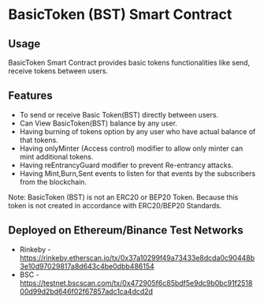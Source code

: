 # BasicToken (BST) Smart Contract

## Usage
BasicToken Smart Contract provides basic tokens functionalities like send, receive tokens between users.

## Features

- To send or receive Basic Token(BST) directly between users.
- Can View BasicToken(BST) balance by any user.
- Having burning of tokens option by any user who have actual balance of that tokens.
- Having onlyMinter (Access control) modifier to allow only minter can mint additional tokens.
- Having reEntrancyGuard modifier to prevent Re-entrancy attacks.
- Having Mint,Burn,Sent events to listen for that events by the subscribers from the blockchain.

Note: BasicToken (BST) is not an ERC20 or BEP20 Token. Because this token is not created in accordance with ERC20/BEP20 Standards.

## Deployed on Ethereum/Binance Test Networks
- Rinkeby - https://rinkeby.etherscan.io/tx/0x37a10299f49a73433e8dcda0c90448b3e10d97029817a8d643c4be0dbb486154
- BSC - https://testnet.bscscan.com/tx/0x472905f6c85bdf5e9dc9b0bc91f251800d99d2bd646f02f67857adc1ca4dcd2d

